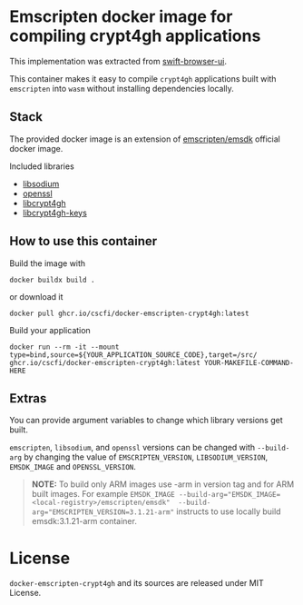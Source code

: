 # Emscripten docker image for compiling crypt4gh applications

This implementation was extracted from [swift-browser-ui](https://github.com/CSCfi/swift-browser-ui/blob/e1b2525be8a5b779dca524378746637e9bfab4ee/devproxy/Dockerfile-emsdk-deps).

This container makes it easy to compile `crypt4gh` applications built with `emscripten` into `wasm` without installing dependencies locally.


## Stack
The provided docker image is an extension of [emscripten/emsdk](https://hub.docker.com/r/emscripten/emsdk/tags) official docker image.

Included libraries
- [libsodium](https://libsodium.org)
- [openssl](https://www.openssl.org)
- [libcrypt4gh](https://github.com/CSCfi/libcrypt4gh)
- [libcrypt4gh-keys](https://github.com/CSCfi/libcrypt4gh-keys)

## How to use this container
Build the image with

    docker buildx build .

or download it

    docker pull ghcr.io/cscfi/docker-emscripten-crypt4gh:latest

Build your application

    docker run --rm -it --mount type=bind,source=${YOUR_APPLICATION_SOURCE_CODE},target=/src/ ghcr.io/cscfi/docker-emscripten-crypt4gh:latest YOUR-MAKEFILE-COMMAND-HERE

## Extras
You can provide argument variables to change which library versions get built.

`emscripten`, `libsodium`, and `openssl` versions can be changed with `--build-arg` by changing the value of `EMSCRIPTEN_VERSION`, `LIBSODIUM_VERSION`, `EMSDK_IMAGE` and `OPENSSL_VERSION`.

>__NOTE:__ To build only ARM images use -arm in version tag and for ARM built images. For example `EMSDK_IMAGE --build-arg="EMSDK_IMAGE=<local-registry>/emscripten/emsdk"  --build-arg="EMSCRIPTEN_VERSION=3.1.21-arm"` instructs to use locally build emsdk:3.1.21-arm container. 

# License

`docker-emscripten-crypt4gh` and its sources are released under MIT License.
